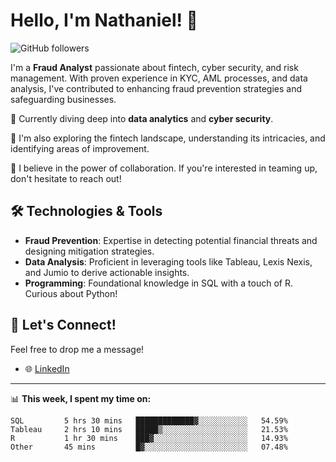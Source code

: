 # Hello, I'm Nathaniel! 👋

![GitHub followers](https://img.shields.io/github/followers/officialn8?label=Follow&style=social)

I'm a **Fraud Analyst** passionate about fintech, cyber security, and risk management. With proven experience in KYC, AML processes, and data analysis, I've contributed to enhancing fraud prevention strategies and safeguarding businesses.

🌱 Currently diving deep into **data analytics** and **cyber security**.

🔭 I'm also exploring the fintech landscape, understanding its intricacies, and identifying areas of improvement.

👯 I believe in the power of collaboration. If you're interested in teaming up, don't hesitate to reach out!

## 🛠️ Technologies & Tools

- **Fraud Prevention**: Expertise in detecting potential financial threats and designing mitigation strategies.
- **Data Analysis**: Proficient in leveraging tools like Tableau, Lexis Nexis, and Jumio to derive actionable insights.
- **Programming**: Foundational knowledge in SQL with a touch of R. Curious about Python!


## 🤝 Let's Connect!

Feel free to drop me a message!

- 🌐 [LinkedIn](https://linkedin.com/in/nathaniel-pas)

---

📊 **This week, I spent my time on:**

<!--START_SECTION:waka-->
```text
SQL         5 hrs 30 mins   █████████████▓░░░░░░░░░░░   54.59% 
Tableau     2 hrs 10 mins   █████▒░░░░░░░░░░░░░░░░░░░   21.53% 
R           1 hr 30 mins    ███▓░░░░░░░░░░░░░░░░░░░░░   14.93% 
Other       45 mins         █▓░░░░░░░░░░░░░░░░░░░░░░░   07.48% 
